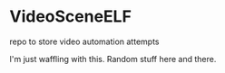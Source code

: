 # VideoSceneELF
repo to store video automation attempts



I'm just waffling with this. Random stuff here and there.